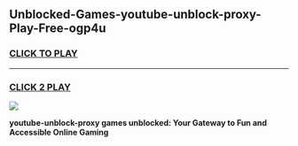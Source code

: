 
## Unblocked-Games-youtube-unblock-proxy-Play-Free-ogp4u
<h3>
<a href="https://premium76.site?title=youtube-unblock-proxy&ref=21A">CLICK TO PLAY</a></h3>
<hr>

<h3>
<a href="https://premium76.site?title=youtube-unblock-proxy&ref=21A">CLICK 2 PLAY</a>
  
</h3>

<a href="https://premium76.site?title=youtube-unblock-proxy&ref=21A"><img src="https://clearcache.store/games.png"></a>


**youtube-unblock-proxy games unblocked: Your Gateway to Fun and Accessible Online Gaming**
